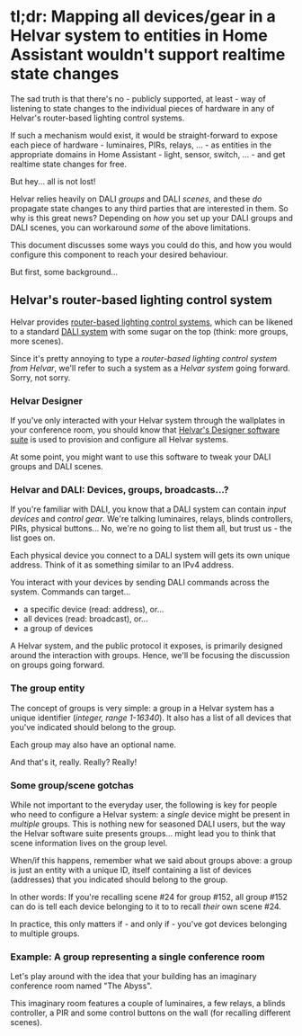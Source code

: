 # tl;dr: Mapping all devices/gear in a Helvar system to entities in Home Assistant wouldn't support realtime state changes

The sad truth is that there's no - publicly supported, at least - way of listening to state changes to the individual pieces of hardware in any of Helvar's router-based lighting control systems.

If such a mechanism would exist, it would be straight-forward to expose each piece of hardware - luminaires, PIRs, relays, ... - as entities in the appropriate domains in Home Assistant - light, sensor, switch, ... - and get realtime state changes for free.

But hey... all is not lost!

Helvar relies heavily on DALI *groups* and DALI *scenes*, and these *do* propagate state changes to any third parties that are interested in them. So why is this great news? Depending on *how* you set up your DALI groups and DALI scenes, you can workaround *some* of the above limitations.

This document discusses some ways you could do this, and how you would configure this component to reach your desired behaviour.

But first, some background...

## Helvar's router-based lighting control system

Helvar provides [router-based lighting control systems](https://helvar.com/product-category/lighting-control/routers/), which can be likened to a standard [DALI system](https://en.wikipedia.org/wiki/Digital_Addressable_Lighting_Interface) with some sugar on the top (think: more groups, more scenes).

Since it's pretty annoying to type a *router-based lighting control system from Helvar*, we'll refer to such a system as a *Helvar system* going forward. Sorry, not sorry.

### Helvar Designer

If you've only interacted with your Helvar system through the wallplates in your conference room, you should know that [Helvar's Designer software suite](https://helvar.com/product/designer-software-suite/) is used to provision and configure all Helvar systems.

At some point, you might want to use this software to tweak your DALI groups and DALI scenes.

### Helvar and DALI: Devices, groups, broadcasts...?

If you're familiar with DALI, you know that a DALI system can contain *input devices* and *control gear*. We're talking luminaires, relays, blinds controllers, PIRs, physical buttons... No, we're no going to list them all, but trust us - the list goes on.

Each physical device you connect to a DALI system
will gets its own unique address. Think of it as something similar to an IPv4 address.

You interact with your devices by sending DALI commands across the system. Commands can target...

- a specific device (read: address), or...
- all devices (read: broadcast), or...
- a group of devices

A Helvar system, and the public protocol it exposes, is primarily designed around the interaction with groups. Hence, we'll be focusing the discussion on groups going forward.

### The group entity

The concept of groups is very simple: a group in a Helvar system has a unique identifier (*integer, range 1-16340*). It also has a list of all devices that you've indicated should belong to the group.

Each group may also have an optional name.

And that's it, really. Really? Really!

### Some group/scene gotchas

While not important to the everyday user, the following is key for people who need to configure a Helvar system: a *single* device might be present in *multiple* groups. This is nothing new for seasoned DALI users, but the way the Helvar software suite presents groups... might lead you to think that scene information lives on the group level.

When/if this happens, remember what we said about groups above: a group is just an entity with a unique ID, itself containing a list of devices (addresses) that you indicated should belong to the group.

In other words: If you're recalling scene #24 for group #152, all group #152 can do is tell each device belonging to it to to recall *their* own scene #24.

In practice, this only matters if - and only if - you've got devices belonging to multiple groups.

### Example: A group representing a single conference room

Let's play around with the idea that your building has an imaginary conference room named "The Abyss".

This imaginary room features a couple of luminaires, a few relays, a blinds controller, a PIR and some control buttons on the wall (for recalling different scenes).



